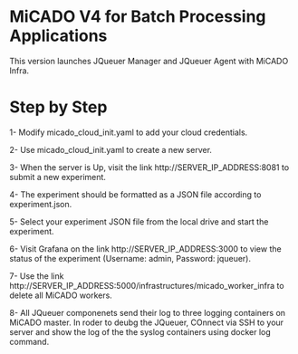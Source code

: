 # MiCADO V4 for Batch Processing Applications

This version launches JQueuer Manager and JQueuer Agent with MiCADO Infra.

# Step by Step

1- Modify micado_cloud_init.yaml to add your cloud credentials.

2- Use micado_cloud_init.yaml to create a new server.

3- When the server is Up, visit the link http://SERVER_IP_ADDRESS:8081 to submit a new experiment.

4- The experiment should be formatted as a JSON file according to experiment.json.

5- Select your experiment JSON file from the local drive and start the experiment. 

6- Visit Grafana on the link http://SERVER_IP_ADDRESS:3000 to view the status of the experiment (Username: admin, Password: jqueuer).

7- Use the link http://SERVER_IP_ADDRESS:5000/infrastructures/micado_worker_infra to delete all MiCADO workers.

8- All JQueuer componenets send their log to three logging containers on MiCADO master. In roder to deubg the JQueuer, COnnect via SSH to your server and show the log of the the syslog containers using docker log command. 
